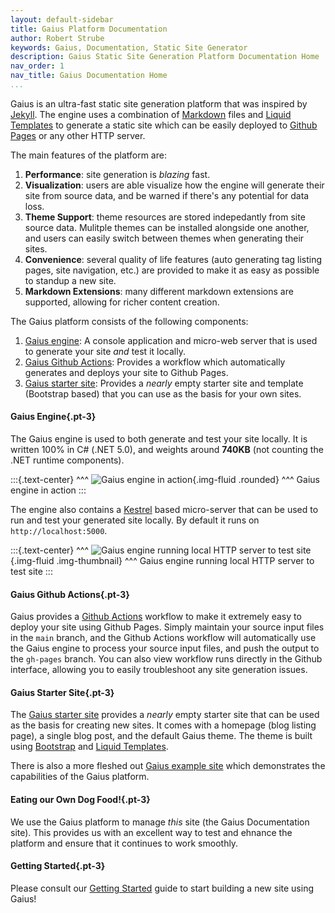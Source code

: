```yaml
---
layout: default-sidebar
title: Gaius Platform Documentation
author: Robert Strube
keywords: Gaius, Documentation, Static Site Generator
description: Gaius Static Site Generation Platform Documentation Home
nav_order: 1
nav_title: Gaius Documentation Home
...
```


Gaius is an ultra-fast static site generation platform that was inspired by [Jekyll](https://jekyllrb.com/).  The engine uses a combination of [Markdown](https://www.markdownguide.org/) files and [Liquid Templates](https://shopify.github.io/liquid/) to generate a static site which can be easily deployed to [Github Pages](https://pages.github.com/) or any other HTTP server.

The main features of the platform are:

1. **Performance**: site generation is *blazing* fast.
1. **Visualization**: users are able visualize how the engine will generate their site from source data, and be warned if there's any potential for data loss.
1. **Theme Support**: theme resources are stored indepedantly from site source data.  Mulitple themes can be installed alongside one another, and users can easily switch between themes when generating their sites.
1. **Convenience**: several quality of life features (auto generating tag listing pages, site navigation, etc.) are provided to make it as easy as possible to standup a new site.
1. **Markdown Extensions**: many different markdown extensions are supported, allowing for richer content creation.

The Gaius platform consists of the following components:

1. [Gaius engine](https://github.com/gaius-dev/gaius-engine/tree/main/src): A console application and micro-web server that is used to generate your site *and* test it locally.
1. [Gaius Github Actions](https://github.com/gaius-dev/gaius-engine/tree/main/github-actions): Provides a workflow which automatically generates and deploys your site to Github Pages.
1. [Gaius starter site](https://github.com/gaius-dev/gaius-starter): Provides a *nearly* empty starter site and template (Bootstrap based) that you can use as the basis for your own sites.

#### Gaius Engine{.pt-3}

The Gaius engine is used to both generate and test your site locally. It is written 100% in C# (.NET 5.0), and weights around **740KB** (not counting the .NET runtime components).

:::{.text-center}
^^^
![Gaius engine in action]({{site.url}}/images/engine.png){.img-fluid .rounded}
^^^ Gaius engine in action
:::

The engine also contains a [Kestrel](https://docs.microsoft.com/en-us/aspnet/core/fundamentals/servers/kestrel) based micro-server that can be used to run and test your generated site locally.  By default it runs on `http://localhost:5000`.

:::{.text-center}
^^^
![Gaius engine running local HTTP server to test site]({{site.url}}/images/gaius-server.png){.img-fluid .img-thumbnail}
^^^ Gaius engine running local HTTP server to test site
:::

#### Gaius Github Actions{.pt-3}

Gaius provides a [Github Actions](https://github.com/features/actions) workflow to make it extremely easy to deploy your site using Github Pages.  Simply maintain your source input files in the `main` branch, and the Github Actions workflow will automatically use the Gaius engine to process your source input files, and push the output to the `gh-pages` branch.  You can also view workflow runs directly in the Github interface, allowing you to easily troubleshoot any site generation issues.

#### Gaius Starter Site{.pt-3}

The [Gaius starter site](https://gaius-dev.github.io/gaius-starter) provides a *nearly* empty starter site that can be used as the basis for creating new sites.  It comes with a homepage (blog listing page), a single blog post, and the default Gaius theme.  The theme is built using [Bootstrap](https://getbootstrap.com/docs/4.6/getting-started/introduction/) and [Liquid Templates](https://shopify.github.io/liquid/).

There is also a more fleshed out [Gaius example site](https://gaius-dev.github.io/gaius-example) which demonstrates the capabilities of the Gaius platform.

#### Eating our Own Dog Food!{.pt-3}

We use the Gaius platform to manage *this* site (the Gaius Documentation site).  This provides us with an excellent way to test and ehnance the platform and ensure that it continues to work smoothly.

#### Getting Started{.pt-3}

Please consult our [Getting Started]({{site.url}}/pages/getting-started/) guide to start building a new site using Gaius!

